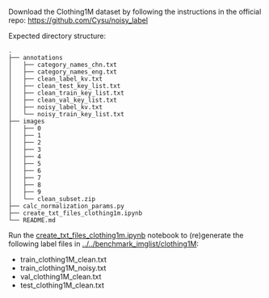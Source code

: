Download the Clothing1M dataset by following the instructions in the official repo: https://github.com/Cysu/noisy_label

Expected directory structure:
```shell
.
├── annotations
│   ├── category_names_chn.txt
│   ├── category_names_eng.txt
│   ├── clean_label_kv.txt
│   ├── clean_test_key_list.txt
│   ├── clean_train_key_list.txt
│   ├── clean_val_key_list.txt
│   ├── noisy_label_kv.txt
│   └── noisy_train_key_list.txt
├── images
│   ├── 0
│   ├── 1
│   ├── 2
│   ├── 3
│   ├── 4
│   ├── 5
│   ├── 6
│   ├── 7
│   ├── 8
│   ├── 9
│   └── clean_subset.zip
├── calc_normalization_params.py
├── create_txt_files_clothing1m.ipynb
└── README.md
```

Run the [create_txt_files_clothing1m.ipynb](create_txt_files_clothing1m.ipynb) notebook to (re)generate the following label files in [../../benchmark_imglist/clothing1M](../../benchmark_imglist/clothing1M):
* train_clothing1M_clean.txt
* train_clothing1M_noisy.txt
* val_clothing1M_clean.txt
* test_clothing1M_clean.txt

